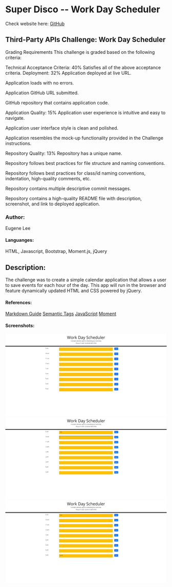 # Super Disco -- Work Day Scheduler
Check website here:
[GitHub](https://eisforgene.github.io/super-disco/)

## Third-Party APIs Challenge: Work Day Scheduler
Grading Requirements
This challenge is graded based on the following criteria:

Technical Acceptance Criteria: 40%
Satisfies all of the above acceptance criteria.
Deployment: 32%
Application deployed at live URL.

Application loads with no errors.

Application GitHub URL submitted.

GitHub repository that contains application code.

Application Quality: 15%
Application user experience is intuitive and easy to navigate.

Application user interface style is clean and polished.

Application resembles the mock-up functionality provided in the Challenge instructions.

Repository Quality: 13%
Repository has a unique name.

Repository follows best practices for file structure and naming conventions.

Repository follows best practices for class/id naming conventions, indentation, high-quality comments, etc.

Repository contains multiple descriptive commit messages.

Repository contains a high-quality README file with description, screenshot, and link to deployed application.

### Author:
Eugene Lee

#### Languanges:
HTML, Javascript, Bootstrap, Moment.js, jQuery

## Description:
The challenge was to create a simple calendar application that allows a user to save events for each hour of the day. This app will run in the browser and feature dynamically updated HTML and CSS powered by jQuery.

#### References:
[Markdown Guide](https://guides.github.com/features/mastering-markdown/)
[Semantic Tags](https://www.w3schools.com/html/html5_semantic_elements.asp#:~:text=A%20semantic%20element%20clearly%20describes,%3E%20%2D%20Clearly%20defines%20its%20content.)
[JavaScript](https://developer.mozilla.org/en-US/) 
[Moment](https://cdnjs.cloudflare.com/ajax/libs/moment.js/2.29.1/moment.min.js)

#### Screenshots:

![Screenshot 1](https://github.com/eisforgene/super-disco/blob/main/Develop/images/screenshot-1.JPG)
![Screenshot 2](https://github.com/eisforgene/super-disco/blob/main/Develop/images/screenshot-2.JPG)
![Screenshot 3](https://github.com/eisforgene/super-disco/blob/main/Develop/images/screenshot-3.JPG)